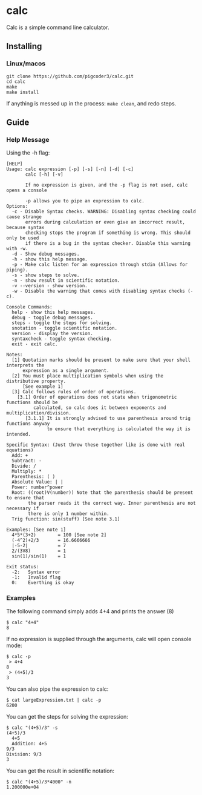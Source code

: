 # calc

Calc is a simple command line calculator.

## Installing

### Linux/macos
```
git clone https://github.com/pigcoder3/calc.git
cd calc
make
make install
```
If anything is messed up in the process: `make clean`, and redo steps.

## Guide

### Help Message

Using the -h flag:

```
[HELP]
Usage: calc expression [-p] [-s] [-n] [-d] [-c]
       calc [-h] [-v]

       If no expression is given, and the -p flag is not used, calc opens a console

       -p allows you to pipe an expression to calc.
Options:
  -c - Disable Syntax checks. WARNING: Disabling syntax checking could cause strange
       errors during calculation or even give an incorrect result, because syntax
       checking stops the program if something is wrong. This should only be used
       if there is a bug in the syntax checker. Disable this warning with -w.
  -d - Show debug messages.
  -h - show this help message.
  -p - Make calc listen for an expression through stdin (Allows for piping).
  -s - show steps to solve.
  -n - show result in scientific notation.
  -v --version - show version.
  -w - Disable the warning that comes with disabling syntax checks (-c).

Console Commands:
  help - show this help messages.
  debug - toggle debug messages.
  steps - toggle the steps for solving.
  snotation - toggle scientific notation.
  version - display the version.
  syntaxcheck - toggle syntax checking.
  exit - exit calc.

Notes:
  [1] Quotation marks should be present to make sure that your shell interprets the
      expression as a single argument.
  [2] You must place multiplication symbols when using the distributive property.
      [See example 1]
  [3] Calc follows rules of order of operations.
    [3.1] Order of operations does not state when trigonometric functions should be
          calculated, so calc does it between exponents and multiplication/division.
       [3.1.1] It is strongly advised to use parenthesis around trig functions anyway
               to ensure that everything is calculated the way it is intended.

Specific Syntax: (Just throw these together like is done with real equations)
  Add: +
  Subtract: -
  Divide: /
  Multiply: *
  Parenthesis: ( )
  Absolute Value: | |
  Power: number^power
  Root: ((root)V(number)) Note that the parenthesis should be present to ensure that
        the parser reads it the correct way. Inner parenthesis are not necessary if
        there is only 1 number within.
  Trig function: sin(stuff) [See note 3.1]

Examples: [See note 1]
  4*5*(3+2)        = 100 [See note 2]
  (-4^2)+2/3       = 16.6666666
  |-5-2|           = 7
  2/(3V8)          = 1
  sin(1)/sin(1)    = 1

Exit status:
  -2:   Syntax error
  -1:   Invalid flag
  0:    Everthing is okay

```

### Examples

The following command simply adds 4+4 and prints the answer (8)
```
$ calc "4+4"
8
```

If no expression is supplied through the arguments, calc will open console mode:
```
$ calc -p
 > 4+4
8
 > (4+5)/3
3
```

You can also pipe the expression to calc:
```
$ cat largeExpression.txt | calc -p
6200
```

You can get the steps for solving the expression:
```
$ calc "(4+5)/3" -s
(4+5)/3
  4+5
  Addition: 4+5
9/3
Division: 9/3
3
```

You can get the result in scientific notation:
```
$ calc "(4+5)/3*4000" -n
1.200000e+04
```
